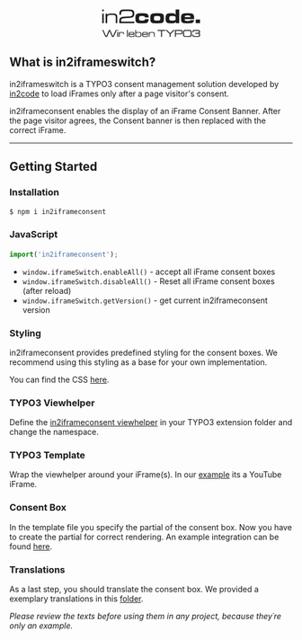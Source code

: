 
<p align="center">
	<a href="https://www.in2code.de/en/">
	    <img 
	    width=35% 
	    alt="in2code logo" 
	    src="https://raw.githubusercontent.com/in2code-de/in2iframeconsent/develop/src/assets/images/in2code-logo.png"
	    >
	</a>
</p>

## What is in2iframeswitch?

in2iframeswitch is a TYPO3 consent management solution developed by [in2code](https://www.in2code.de/en/) to load iFrames only after a page visitor's consent.

in2iframeconsent enables the display of an iFrame Consent Banner.
After the page visitor agrees, the Consent banner is then replaced with the correct iFrame.

---

## Getting Started

### Installation

```shell
$ npm i in2iframeconsent
```

### JavaScript

```js
import('in2iframeconsent');
```

* ```window.iframeSwitch.enableAll()``` - accept all iFrame consent boxes
* ```window.iframeSwitch.disableAll()``` - 	Reset all iFrame consent boxes (after reload)
* ```window.iframeSwitch.getVersion()``` - get current in2iframeconsent version

### Styling
in2iframeconsent provides predefined styling for the consent boxes.
We recommend using this styling as a base for your own implementation.

You can find the CSS [here](dist/css/in2iframeconsent.css).

### TYPO3 Viewhelper
Define the [in2iframeconsent viewhelper](examples/viewhelpers/IFrameSwitchViewHelper.php) in your TYPO3 extension folder and change the namespace.

### TYPO3 Template
Wrap the viewhelper around your iFrame(s). In our [example](examples/templates/base.html) its a YouTube iFrame. 

### Consent Box
In the template file you specify the partial of the consent box.
Now you have to create the partial for correct rendering. 
An example integration can be found [here](examples/partials/consentbox.html).

### Translations
As a last step, you should translate the consent box. 
We provided a exemplary translations in this [folder](examples/language).

*Please review the texts before using them in any project, 
because they´re only an example.*
